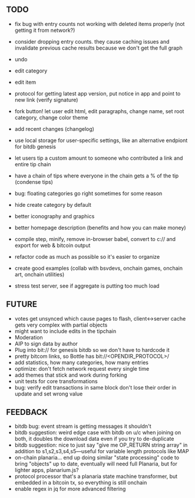 ## TODO
* fix bug with entry counts not working with deleted items properly (not getting it from network?)
 - consider dropping entry counts. they cause caching issues and invalidate previous cache results because we don't get the full graph

* undo

* edit category
* edit item
* protocol for getting latest app version, put notice in app and point to new link (verify signature)
* fork button! let user edit html, edit paragraphs, change name, set root category, change color theme
* add recent changes (changelog)
* use local storage for user-specific settings, like an alternative endpiont for bitdb genesis
* let users tip a custom amount to someone who contributed a link and entire tip chain
* have a chain of tips where everyone in the chain gets a % of the tip (condense tips)
* bug: floating categories go right sometimes for some reason
* hide create category by default
* better iconography and graphics
* better homepage description (benefits and how you can make money)
* compile step, minify, remove in-browser babel, convert to c:// and export for web & bitcoin output
* refactor code as much as possible so it's easier to organize
* create good examples (collab with bsvdevs, onchain games, onchain art, onchain utilities)
* stress test server, see if aggregate is putting too much load

## FUTURE
* votes get unsynced which cause pages to flash, client<->server cache gets very complex with partial objects
* might want to include edits in the tipchain
* Moderation
* AIP to sign data by author
* Plug into bit:// for genesis bitdb so we don't have to hardcode it
* pretty bitcom links, so Bottle has bit://<OPENDIR_PROTOCOL>/<txid>
* add statistics, how many categories, how many entries
* optimize: don't fetch network request every single time
* add themes that stick and work during forking
* unit tests for core transformations
* bug: verify edit transactions in same block don't lose their order in update and set wrong value

## FEEDBACK
* bitdb bug: event stream is getting messages it shouldn't
* bitdb suggestion: weird edge case with bitdb on u/c when joining on both, it doubles the download data even if you try to de-duplicate
* bitdb suggestion: nice to just say "give me OP_RETURN string array" in addition to s1,s2,s3,s4,s5—useful for variable length protocols like MAP
* on-chain planaria... end up doing similar "state processing" code to bring "objects" up to date, eventually will need full Planaria, but for lighter apps, planarium.js?
* protocol processor that's a planaria state machine transformer, but embedded in a bitcoin tx, so everything is still onchain
* enable regex in jq for more advanced filtering

